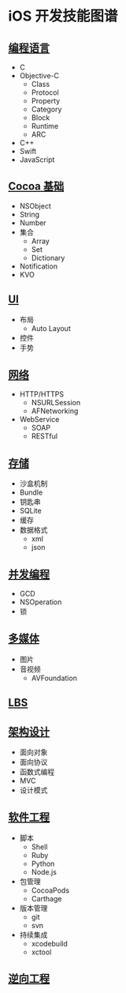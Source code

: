 # iOS 开发技能图谱

## [编程语言](编程语言/index.md)
- C
- Objective-C
    - Class
    - Protocol
    - Property
    - Category
    - Block
    - Runtime
    - ARC
- C++
- Swift
- JavaScript

## [Cocoa 基础](Cocoa基础/index.md)
- NSObject
- String
- Number
- 集合
    - Array
    - Set
    - Dictionary
- Notification
- KVO

## [UI](UI/index.md)
- 布局
    - Auto Layout
- 控件
- 手势

## [网络](网络/index.md)
- HTTP/HTTPS
    - NSURLSession
    - AFNetworking
- WebService
    - SOAP
    - RESTful

## [存储](存储/index.md)
- 沙盒机制
- Bundle
- 钥匙串
- SQLite
- 缓存
- 数据格式
   - xml
   - json

## [并发编程](并发编程/index.md)
- GCD
- NSOperation
- 锁

## [多媒体](多媒体/index.md)
- 图片
- 音视频
    - AVFoundation

## [LBS](LBS/index.md)

## [架构设计](架构设计/index.md)
- 面向对象
- 面向协议
- 函数式编程
- MVC
- 设计模式

## [软件工程](软件工程/index.md)
- 脚本
    - Shell
    - Ruby
    - Python
    - Node.js
- 包管理
    - CocoaPods
    - Carthage
- 版本管理
    - git
    - svn
- 持续集成
    - xcodebuild
    - xctool

## [逆向工程](逆向工程/index.md)
